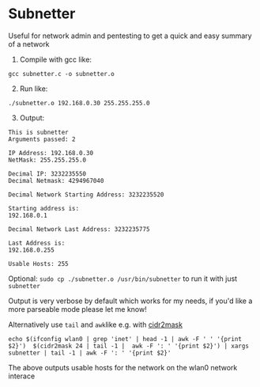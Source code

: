 # Subnetter

Useful for network admin and pentesting to get a quick and easy summary of a network

1. Compile with gcc like:

`gcc subnetter.c -o subnetter.o `

2. Run like:

`./subnetter.o 192.168.0.30 255.255.255.0 `

3. Output:

```
This is subnetter
Arguments passed: 2

IP Address: 192.168.0.30
NetMask: 255.255.255.0

Decimal IP: 3232235550
Decimal Netmask: 4294967040

Decimal Network Starting Address: 3232235520

Starting address is:
192.168.0.1

Decimal Network Last Address: 3232235775

Last Address is:
192.168.0.255

Usable Hosts: 255
```

Optional: `sudo cp ./subnetter.o /usr/bin/subnetter` to run it with just `subnetter`

Output is very verbose by default which works for my needs, if you'd like a more parseable mode please let me know!

Alternatively use `tail` and `awk`like e.g. with [cidr2mask](https://github.com/Lyssers/cidr2mask/)

```
echo $(ifconfig wlan0 | grep 'inet' | head -1 | awk -F ' ' '{print $2}')  $(cidr2mask 24 | tail -1 |  awk -F ': ' '{print $2}') | xargs subnetter | tail -1 | awk -F ': ' '{print $2}'
```

The above outputs usable hosts for the network on the wlan0 network interace
